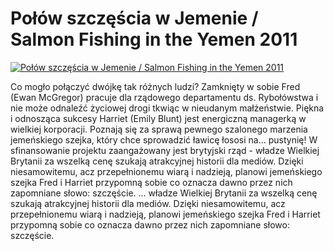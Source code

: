 Połów szczęścia w Jemenie / Salmon Fishing in the Yemen 2011 
=============
[![Połów szczęścia w Jemenie / Salmon Fishing in the Yemen 2011 ](http://vidos.pl/images/player.gif)](http://vidos.pl/polow-szczescia-w-jemenie-salmon-fishing-in-the-yemen-2011)

 Co mogło połączyć dwójkę tak różnych ludzi? Zamknięty w sobie Fred (Ewan McGregor) pracuje dla rządowego departamentu ds. Rybołówstwa i nie może odnaleźć życiowej drogi tkwiąc w nieudanym małżeństwie. Piękna i odnosząca sukcesy Harriet (Emily Blunt) jest energiczną managerką w wielkiej korporacji. Poznają się za sprawą pewnego szalonego marzenia jemeńskiego szejka, który chce sprowadzić ławicę łososi na… pustynię! W sfinansowanie projektu zaangażowany jest brytyjski rząd - władze Wielkiej Brytanii za wszelką cenę szukają atrakcyjnej historii dla mediów. Dzięki niesamowitemu, acz przepełnionemu wiarą i nadzieją, planowi jemeńskiego szejka Fred i Harriet przypomną sobie co oznacza dawno przez nich zapomniane słowo: szczęście.  ... władze Wielkiej Brytanii za wszelką cenę szukają atrakcyjnej historii dla mediów. Dzięki niesamowitemu, acz przepełnionemu wiarą i nadzieją, planowi jemeńskiego szejka Fred i Harriet przypomną sobie co oznacza dawno przez nich zapomniane słowo: szczęście.
